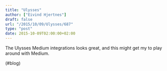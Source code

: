 ```yaml
---
title: "Ulysses"
author: ["Eivind Hjertnes"]
draft: false
url: "/2015/10/09/Ulysses/687"
type: "post"
date: 2015-10-09T02:00:00+02:00
---
```


The Ulysses Medium integrations looks great, and this might get my to
play around with Medium.

(#blog)
